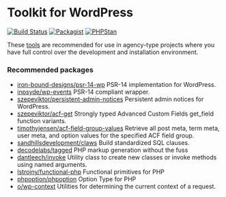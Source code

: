 # Toolkit for WordPress

[![Build Status](https://travis-ci.com/szepeviktor/Toolkit4WP.svg?branch=master)](https://travis-ci.com/github/szepeviktor/Toolkit4WP)
[![Packagist](https://img.shields.io/packagist/v/szepeviktor/toolkit4wp.svg?color=239922&style=popout)](https://packagist.org/packages/szepeviktor/toolkit4wp)
[![PHPStan](https://img.shields.io/badge/PHPStan-enabled-239922)](https://phpstan.org/)

These [tools](/src) are recommended for use in agency-type projects
where you have full control over the development and installation environment.

### Recommended packages

- [iron-bound-designs/psr-14-wp](https://github.com/iron-bound-designs/psr-14-wp)
  PSR-14 implementation for WordPress.
- [inpsyde/wp-events](https://github.com/inpsyde/wp-events)
  PSR-14 compliant wrapper.
- [szepeviktor/persistent-admin-notices](https://github.com/szepeviktor/wordpress-persistent-admin-notices)
  Persistent admin notices for WordPress.
- [szepeviktor/acf-get](https://github.com/szepeviktor/acf-get)
  Strongly typed Advanced Custom Fields get_field function variants.
- [timothyjensen/acf-field-group-values](https://github.com/timothyjensen/acf-field-group-values)
  Retrieve all post meta, term meta, user meta, and option values for the specified ACF field group.
- [sandhillsdevelopment/claws](https://github.com/sandhillsdevelopment/claws)
  Build standardized SQL clauses.
- [decodelabs/tagged](https://github.com/decodelabs/tagged)
  PHP markup generation without the fuss
- [dantleech/invoke](https://github.com/dantleech/invoke)
  Utility class to create new classes or invoke methods using named arguments.
- [lstrojny/functional-php](https://github.com/lstrojny/functional-php)
  Functional primitives for PHP
- [phpoption/phpoption](https://github.com/schmittjoh/php-option)
  Option Type for PHP
- [o/wp-context](https://github.com/j-arens/wp-context)
  Utilities for determining the current context of a request.
